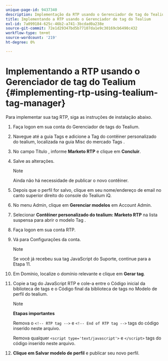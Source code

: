 ```yaml
---
unique-page-id: 9437340
description: Implementação da RTP usando o Gerenciador de tag do Tealium - Documentos da Marketo - Documentação do produto
title: Implementando a RTP usando o Gerenciador de tag do Tealium
exl-id: 7a099184-625c-46b2-a741-3bcdad0a238e
source-git-commit: 72e1d29347bd5b77107da1e9c30169cb6490c432
workflow-type: tm+mt
source-wordcount: '219'
ht-degree: 0%

---
```


# Implementando a RTP usando o Gerenciador de tag do Tealium {#implementing-rtp-using-tealium-tag-manager}

Para implementar sua tag RTP, siga as instruções de instalação abaixo.

1. Faça logon em sua conta do Gerenciador de tags do Tealium.

1. Navegue até a guia Tags e adicione a Tag do contêiner personalizado do tealium, localizada na guia Misc do mercado Tags .

1. No campo Título , informe **Marketo RTP** e clique em **Concluir**.

1. Salve as alterações.

   >[!NOTE]
   >
   >Ainda não há necessidade de publicar o novo contêiner.

1. Depois que o perfil for salvo, clique em seu nome/endereço de email no canto superior direito do console do Tealium iQ.

1. No menu Admin, clique em **Gerenciar modelos** em Account Admin.

1. Selecionar **Contêiner personalizado do tealium: Marketo RTP** na lista suspensa para abrir o modelo Tag .

1. Faça logon em sua conta RTP.

1. Vá para Configurações da conta.

   >[!NOTE]
   >
   >Se você já recebeu sua tag JavaScript do Suporte, continue para a Etapa 11.

1. Em Domínio, localize o domínio relevante e clique em **Gerar tag**.

1. Copie a tag do JavaScript RTP e cole-a entre o Código inicial da biblioteca de tags e o Código final da biblioteca de tags no Modelo de perfil do tealium.

   >[!NOTE]
   >
   >**Etapas importantes**
   >
   >Remova o `<!-- RTP tag -->` e `<!-- End of RTP tag -->` tags do código inserido neste arquivo.
   >
   >Remova qualquer `<script type='text/javascript'>` e `</script>` tags do código inserido neste arquivo.

1. **Clique em Salvar modelo de perfil** e publicar seu novo perfil.
